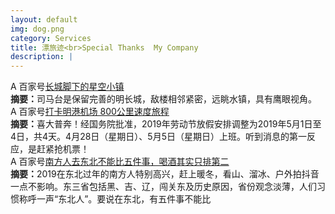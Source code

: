 ```yaml
---
layout: default
img: dog.png
category: Services
title: 漂旅迹<br>Special Thanks  My Company
description: |
---
```

 A 百家号[长城脚下的星空小镇](https://dwz.cn/hOzwYqXB) <br>
         <b>摘要：</b>司马台是保留完善的明长城，敌楼相邻紧密，远眺水镇，具有鹰眼视角。<br>
 A 百家号[打卡明港机场 800公里速度旅程](https://dwz.cn/8QskvIDX) <br>
         <b>摘要：</b>喜大普奔！经国务院批准，2019年劳动节放假安排调整为2019年5月1日至4日，共4天。4月28日（星期日）、5月5日（星期日）上班。听到消息的第一反应，是赶紧抢机票！<br>
 A 百家号[南方人去东北不能比五件事，喝酒其实只排第二](https://dwz.cn/r11fwA7F) <br>
         <b>摘要：</b>2019在东北过年的南方人特别高兴，赶上暖冬，看山、溜冰、户外拍抖音一点不影响。东三省包括黑、吉、辽，闯关东及历史原因，省份观念淡薄，人们习惯称呼一声“东北人”。要说在东北，有五件事不能比<br>